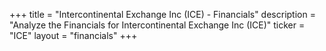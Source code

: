 +++
title = "Intercontinental Exchange Inc (ICE) - Financials"
description = "Analyze the Financials for Intercontinental Exchange Inc (ICE)"
ticker = "ICE"
layout = "financials"
+++

